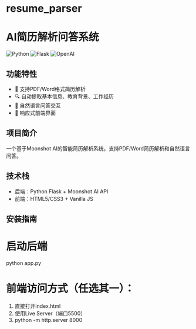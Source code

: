 # resume_parser
# AI简历解析问答系统

![Python](https://img.shields.io/badge/Python-3.8%2B-blue)
![Flask](https://img.shields.io/badge/Flask-2.0%2B-lightgrey)
![OpenAI](https://img.shields.io/badge/Moonshot_AI-API-orange)

## 功能特性
- 📄 支持PDF/Word格式简历解析
- 🔍 自动提取基本信息、教育背景、工作经历
- 💬 自然语言问答交互
- 🚀 响应式前端界面

## 项目简介
一个基于Moonshot AI的智能简历解析系统，支持PDF/Word简历解析和自然语言问答。

## 技术栈
- 后端：Python Flask + Moonshot AI API
- 前端：HTML5/CSS3 + Vanilla JS

## 安装指南

# 启动后端
python app.py

# 前端访问方式（任选其一）：
1. 直接打开index.html
2. 使用Live Server（端口5500）
3. python -m http.server 8000
